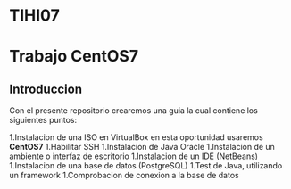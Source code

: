 # TIHI07
<h1>Trabajo CentOS7
  <h2>Introduccion</h2>
  Con el presente repositorio crearemos una guia la cual contiene los siguientes puntos:
  
  
  
  1.Instalacion de una ISO en VirtualBox en esta oportunidad usaremos **CentOS7**
  1.Habilitar SSH
  1.Instalacion de Java Oracle
  1.Instalacion de un ambiente o interfaz de escritorio
  1.Instalacion de un IDE (NetBeans)
  1.Instalacion de una base de datos (PostgreSQL)
  1.Test de Java, utilizando un framework
  1.Comprobacion de conexion a la base de datos
